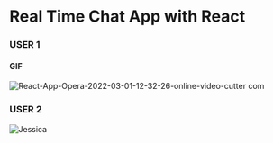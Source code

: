 # Real Time Chat App with React

### USER 1
#### GIF
![React-App-Opera-2022-03-01-12-32-26-_online-video-cutter com_](https://user-images.githubusercontent.com/91543268/156178150-875a4ec1-0d3e-4cfa-853c-2d69a831e51b.gif)

### USER 2
![Jessica](https://user-images.githubusercontent.com/91543268/156176581-756c55e4-2c67-4f19-8901-678cfbcc653e.png)

